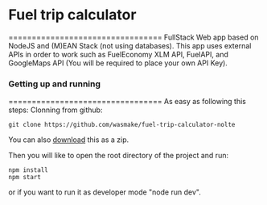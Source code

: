 # Fuel trip calculator
=================================
FullStack Web app based on NodeJS and (M)EAN Stack (not using databases). 
This app uses external APIs in order to work such as FuelEconomy XLM API, FuelAPI, and GoogleMaps API (You will be required to place your own API Key).

### Getting up and running
=================================
As easy as following this steps:
Clonning from github:
```
git clone https://github.com/wasmake/fuel-trip-calculator-nolte
```

You can also <a href="https://github.com/wasmake/fuel-trip-calculator-nolte/archive/master.zip">download</a> this as a zip.

Then you will like to open the root directory of the project and run:
```
npm install
npm start
```

or if you want to run it as developer mode "node run dev".

